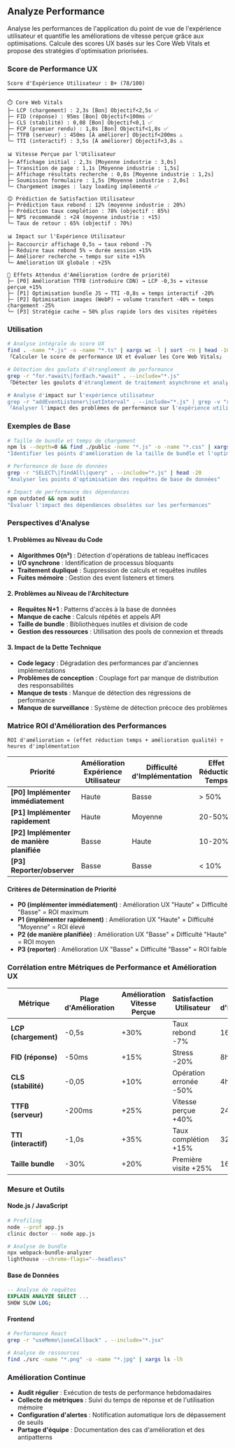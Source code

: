 ## Analyze Performance

Analyse les performances de l'application du point de vue de l'expérience utilisateur et quantifie les améliorations de vitesse perçue grâce aux optimisations. Calcule des scores UX basés sur les Core Web Vitals et propose des stratégies d'optimisation priorisées.

### Score de Performance UX

```
Score d'Expérience Utilisateur : B+ (78/100)
━━━━━━━━━━━━━━━━━━━━━━━━━━━━━━━━━━━━━━━━━━━

⏱️ Core Web Vitals
├─ LCP (chargement) : 2,3s [Bon] Objectif<2,5s ✅
├─ FID (réponse) : 95ms [Bon] Objectif<100ms ✅
├─ CLS (stabilité) : 0,08 [Bon] Objectif<0,1 ✅
├─ FCP (premier rendu) : 1,8s [Bon] Objectif<1,8s ✅
├─ TTFB (serveur) : 450ms [À améliorer] Objectif<200ms ⚠️
└─ TTI (interactif) : 3,5s [À améliorer] Objectif<3,8s ⚠️

📊 Vitesse Perçue par l'Utilisateur
├─ Affichage initial : 2,3s [Moyenne industrie : 3,0s]
├─ Transition de page : 1,1s [Moyenne industrie : 1,5s]
├─ Affichage résultats recherche : 0,8s [Moyenne industrie : 1,2s]
├─ Soumission formulaire : 1,5s [Moyenne industrie : 2,0s]
└─ Chargement images : lazy loading implémenté ✅

😊 Prédiction de Satisfaction Utilisateur
├─ Prédiction taux rebond : 12% (moyenne industrie : 20%)
├─ Prédiction taux complétion : 78% (objectif : 85%)
├─ NPS recommandé : +24 (moyenne industrie : +15)
└─ Taux de retour : 65% (objectif : 70%)

📊 Impact sur l'Expérience Utilisateur
├─ Raccourcir affichage 0,5s → taux rebond -7%
├─ Réduire taux rebond 5% → durée session +15%
├─ Améliorer recherche → temps sur site +15%
└─ Amélioration UX globale : +25%

🎯 Effets Attendus d'Amélioration (ordre de priorité)
├─ [P0] Amélioration TTFB (introduire CDN) → LCP -0,3s = vitesse perçue +15%
├─ [P1] Optimisation bundle JS → TTI -0,8s = temps interactif -20%
├─ [P2] Optimisation images (WebP) → volume transfert -40% = temps chargement -25%
└─ [P3] Stratégie cache → 50% plus rapide lors des visites répétées
```

### Utilisation

```bash
# Analyse intégrale du score UX
find . -name "*.js" -o -name "*.ts" | xargs wc -l | sort -rn | head -10
「Calculer le score de performance UX et évaluer les Core Web Vitals」

# Détection des goulots d'étranglement de performance
grep -r "for.*await\|forEach.*await" . --include="*.js"
「Détecter les goulots d'étranglement de traitement asynchrone et analyser l'impact sur l'expérience utilisateur」

# Analyse d'impact sur l'expérience utilisateur
grep -r "addEventListener\|setInterval" . --include="*.js" | grep -v "removeEventListener\|clearInterval"
「Analyser l'impact des problèmes de performance sur l'expérience utilisateur」
```

### Exemples de Base

```bash
# Taille de bundle et temps de chargement
npm ls --depth=0 && find ./public -name "*.js" -o -name "*.css" | xargs ls -lh
"Identifier les points d'amélioration de la taille de bundle et l'optimisation des assets"

# Performance de base de données
grep -r "SELECT\|findAll\|query" . --include="*.js" | head -20
"Analyser les points d'optimisation des requêtes de base de données"

# Impact de performance des dépendances
npm outdated && npm audit
"Évaluer l'impact des dépendances obsolètes sur les performances"
```

### Perspectives d'Analyse

#### 1. Problèmes au Niveau du Code

- **Algorithmes O(n²)** : Détection d'opérations de tableau inefficaces
- **I/O synchrone** : Identification de processus bloquants
- **Traitement dupliqué** : Suppression de calculs et requêtes inutiles
- **Fuites mémoire** : Gestion des event listeners et timers

#### 2. Problèmes au Niveau de l'Architecture

- **Requêtes N+1** : Patterns d'accès à la base de données
- **Manque de cache** : Calculs répétés et appels API
- **Taille de bundle** : Bibliothèques inutiles et division de code
- **Gestion des ressources** : Utilisation des pools de connexion et threads

#### 3. Impact de la Dette Technique

- **Code legacy** : Dégradation des performances par d'anciennes implémentations
- **Problèmes de conception** : Couplage fort par manque de distribution des responsabilités
- **Manque de tests** : Manque de détection des régressions de performance
- **Manque de surveillance** : Système de détection précoce des problèmes

### Matrice ROI d'Amélioration des Performances

```
ROI d'amélioration = (effet réduction temps + amélioration qualité) ÷ heures d'implémentation
```

| Priorité                                  | Amélioration Expérience Utilisateur | Difficulté d'Implémentation | Effet Réduction Temps | Exemple Concret        | Heures | Effet           |
| ----------------------------------------- | ----------------------------------- | --------------------------- | --------------------- | ---------------------- | ------ | --------------- |
| **[P0] Implémenter immédiatement**        | Haute                               | Basse                       | > 50%                 | Introduire CDN         | 8h     | Réponse -60%    |
| **[P1] Implémenter rapidement**           | Haute                               | Moyenne                     | 20-50%                | Optimiser images       | 16h    | Chargement -30% |
| **[P2] Implémenter de manière planifiée** | Basse                               | Haute                       | 10-20%                | Division code          | 40h    | Initial -15%    |
| **[P3] Reporter/observer**                | Basse                               | Basse                       | < 10%                 | Optimisations mineures | 20h    | Partiel -5%     |

#### Critères de Détermination de Priorité

- **P0 (implémenter immédiatement)** : Amélioration UX "Haute" × Difficulté "Basse" = ROI maximum
- **P1 (implémenter rapidement)** : Amélioration UX "Haute" × Difficulté "Moyenne" = ROI élevé
- **P2 (de manière planifiée)** : Amélioration UX "Basse" × Difficulté "Haute" = ROI moyen
- **P3 (reporter)** : Amélioration UX "Basse" × Difficulté "Basse" = ROI faible

### Corrélation entre Métriques de Performance et Amélioration UX

| Métrique             | Plage d'Amélioration | Amélioration Vitesse Perçue | Satisfaction Utilisateur | Heures d'Implémentation |
| -------------------- | -------------------- | --------------------------- | ------------------------ | ----------------------- |
| **LCP (chargement)** | -0,5s                | +30%                        | Taux rebond -7%          | 16h                     |
| **FID (réponse)**    | -50ms                | +15%                        | Stress -20%              | 8h                      |
| **CLS (stabilité)**  | -0,05                | +10%                        | Opération erronée -50%   | 4h                      |
| **TTFB (serveur)**   | -200ms               | +25%                        | Vitesse perçue +40%      | 24h                     |
| **TTI (interactif)** | -1,0s                | +35%                        | Taux complétion +15%     | 32h                     |
| **Taille bundle**    | -30%                 | +20%                        | Première visite +25%     | 16h                     |

### Mesure et Outils

#### Node.js / JavaScript

```bash
# Profiling
node --prof app.js
clinic doctor -- node app.js

# Analyse de bundle
npx webpack-bundle-analyzer
lighthouse --chrome-flags="--headless"
```

#### Base de Données

```sql
-- Analyse de requêtes
EXPLAIN ANALYZE SELECT ...
SHOW SLOW LOG;
```

#### Frontend

```bash
# Performance React
grep -r "useMemo\|useCallback" . --include="*.jsx"

# Analyse de ressources
find ./src -name "*.png" -o -name "*.jpg" | xargs ls -lh
```

### Amélioration Continue

- **Audit régulier** : Exécution de tests de performance hebdomadaires
- **Collecte de métriques** : Suivi du temps de réponse et de l'utilisation mémoire
- **Configuration d'alertes** : Notification automatique lors de dépassement de seuils
- **Partage d'équipe** : Documentation des cas d'amélioration et des antipatterns
